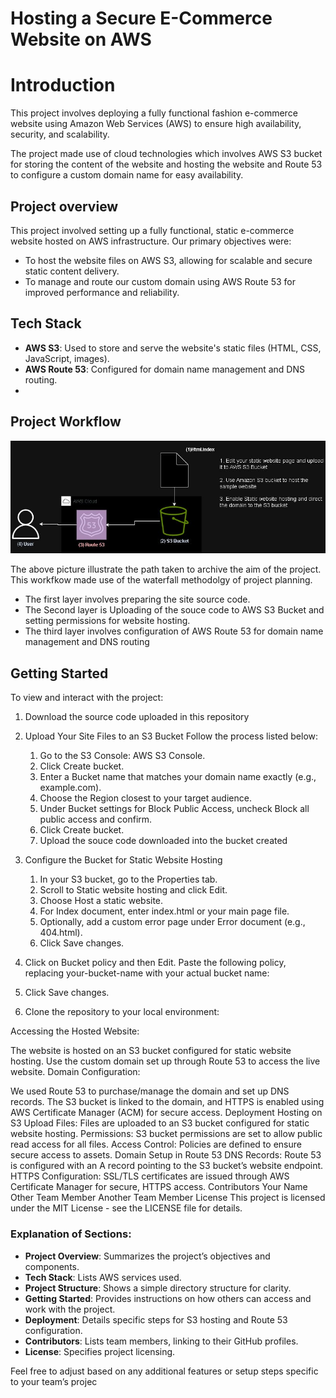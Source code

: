# Hosting a Secure E-Commerce Website on AWS

# Introduction

This project involves deploying a fully functional fashion e-commerce website using Amazon Web Services (AWS) to ensure high availability, security, and scalability.

The project made use of cloud technologies which involves AWS S3 bucket for storing the content of the website and hosting the website and Route 53 to configure a custom domain name for easy availability.

## Project overview

This project involved setting up a fully functional, static e-commerce website hosted on AWS infrastructure. Our primary objectives were:
- To host the website files on AWS S3, allowing for scalable and secure static content delivery.
- To manage and route our custom domain using AWS Route 53 for improved performance and reliability.

## Tech Stack

- **AWS S3**: Used to store and serve the website's static files (HTML, CSS, JavaScript, images).
- **AWS Route 53**: Configured for domain name management and DNS routing.
- 
## Project Workflow

![Alt pic](Pic/IMG_20241105_231955_839.jpg)

The above picture illustrate the path taken to archive the aim of the project. This workfkow made use of the waterfall methodolgy of project planning. 

- The first layer involves preparing the site source code. 
- The Second layer is Uploading of the souce code to AWS S3    Bucket and setting permissions for website hosting.
- The third layer involves configuration of AWS Route 53 for domain name management and DNS routing 


## Getting Started

To view and interact with the project:

1. Download the source code uploaded in this repository
2. Upload Your Site Files to an S3 Bucket
   Follow the process listed below:
    1. Go to the S3 Console: AWS S3 Console.
    2. Click Create bucket.
    3. Enter a Bucket name that matches your domain name
       exactly (e.g., example.com).
    4. Choose the Region closest to your target audience.
    5. Under Bucket settings for Block Public Access,
      uncheck Block all public access and confirm.
    6. Click Create bucket.
    7. Upload the souce code downloaded into the bucket
       created 
3. Configure the Bucket for Static Website Hosting
    1. In your S3 bucket, go to the Properties tab.
    2. Scroll to Static website hosting and click Edit.
    3. Choose Host a static website.
    4. For Index document, enter index.html or your main
       page file.
   5. Optionally, add a custom error page under Error
      document (e.g., 404.html).
   6. Click Save changes.
4. Click on Bucket policy and then Edit.
   Paste the following policy, replacing your-bucket-name with your actual bucket name:

   


4. Click Save changes.
      
1. Clone the repository to your local environment:









Accessing the Hosted Website:

The website is hosted on an S3 bucket configured for static website hosting.
Use the custom domain set up through Route 53 to access the live website.
Domain Configuration:

We used Route 53 to purchase/manage the domain and set up DNS records.
The S3 bucket is linked to the domain, and HTTPS is enabled using AWS Certificate Manager (ACM) for secure access.
Deployment
Hosting on S3
Upload Files: Files are uploaded to an S3 bucket configured for static website hosting.
Permissions: S3 bucket permissions are set to allow public read access for all files.
Access Control: Policies are defined to ensure secure access to assets.
Domain Setup in Route 53
DNS Records: Route 53 is configured with an A record pointing to the S3 bucket’s website endpoint.
HTTPS Configuration: SSL/TLS certificates are issued through AWS Certificate Manager for secure, HTTPS access.
Contributors
Your Name
Other Team Member
Another Team Member
License
This project is licensed under the MIT License - see the LICENSE file for details.



### Explanation of Sections:

- **Project Overview**: Summarizes the project’s objectives and components.
- **Tech Stack**: Lists AWS services used.
- **Project Structure**: Shows a simple directory structure for clarity.
- **Getting Started**: Provides instructions on how others can access and work with the project.
- **Deployment**: Details specific steps for S3 hosting and Route 53 configuration.
- **Contributors**: Lists team members, linking to their GitHub profiles.
- **License**: Specifies project licensing.

Feel free to adjust based on any additional features or setup steps specific to your team’s projec
